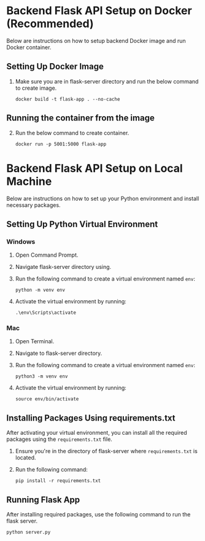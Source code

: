 # Backend Flask API Setup on Docker (Recommended)

Below are instructions on how to setup backend Docker image and run Docker container.

## Setting Up Docker Image

1. Make sure you are in flask-server directory and run the below command to create image.

    ```
    docker build -t flask-app . --no-cache
    ```

## Running the container from the image

2. Run the below command to create container.

    ```
    docker run -p 5001:5000 flask-app
    ```

# Backend Flask API Setup on Local Machine

Below are instructions on how to set up your Python environment and install necessary packages.

## Setting Up Python Virtual Environment

### Windows

1. Open Command Prompt.
2. Navigate flask-server directory using.
3. Run the following command to create a virtual environment named `env`:

    ```
    python -m venv env
    ```

4. Activate the virtual environment by running:

    ```
    .\env\Scripts\activate
    ```

### Mac

1. Open Terminal.
2. Navigate to flask-server directory.
3. Run the following command to create a virtual environment named `env`:

    ```
    python3 -m venv env
    ```

4. Activate the virtual environment by running:

    ```
    source env/bin/activate
    ```

## Installing Packages Using requirements.txt

After activating your virtual environment, you can install all the required packages using the `requirements.txt` file.

1. Ensure you're in the directory of flask-server where `requirements.txt` is located.
2. Run the following command:

    ```
    pip install -r requirements.txt
    ```

## Running Flask App

After installing required packages, use the following command to run the flask server.

```
python server.py
```

